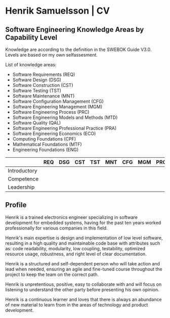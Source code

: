 # Henrik Samuelsson | CV

## Software Engineering Knowledge Areas by Capability Level

Knowledge are according to the definition in the SWEBOK Guide V3.0. Levels are based on my own selfassesment.

List of knowledge areas:

- Software Requirements (REQ)  
- Software Design (DSG)
- Software Construction (CST)
- Software Testing (TST)
- Software Maintenance (MNT)
- Software Configuration Management (CFG)
- Software Engineering Management (MGM)
- Software Engineering Process (PRC)
- Software Engineering Models and Methods (MTD)
- Software Quality (QAL)
- Software Engineering Professional Practice (PRA)
- Software Engineering Economics (ECO)
- Computing Foundations (CPF)
- Mathematical Foundations (MTF)
- Engineering Foundations (ENG)


|              | REQ | DSG | CST | TST | MNT | CFG | MGM | PRC | MTD | QAL | PRA | ECO | CPT | MTH | ENG |
| ---          | --- | --- | --- | --- | --- | --- | --- | --- | --- | --- | --- | --- | --- | --- | --- |
| Introductory |     |     |     |     |     |     |     |     |     |     |     |     |     |     |     |
| Competence   |     |     |     |     |     |     |     |     |     |     |     |     |     |     |     |
| Leadership   |     |     |     |     |     |     |     |     |     |     |     |     |     |     |     |

## Profile

Henrik is a trained electronics engineer specializing in software development for embedded systems, having for the past ten years worked professionally for various companies in this field.

Henrik's main expertise is design and implementation of low level software, resulting in a high quality and maintainable code base with attributes such as: code readability, modularity, low coupling, testability, optimized resource usage, robustness, and right level of clear documentation.

Henrik is a structured and self-dependent person who will take action and lead when needed, ensuring an agile and fine-tuned course throughout the project to keep the  team on the correct path.

Henrik is unpretentious, positive, easy to collaborate with and will focus on listening to understand the other party before presenting his own opinion.

Henrik is a continuous learner and loves that there is always an abundance of new material to learn from in the areas of technology and product development.

<!--
**HenrikSamuelsson/henriksamuelsson** is a ✨ _special_ ✨ repository because its `README.md` (this file) appears on your GitHub profile.

Here are some ideas to get you started:

- 🔭 I’m currently working on ...
- 🌱 I’m currently learning ...
- 👯 I’m looking to collaborate on ...
- 🤔 I’m looking for help with ...
- 💬 Ask me about ...
- 📫 How to reach me: ...
- 😄 Pronouns: ...
- ⚡ Fun fact: ...
-->
